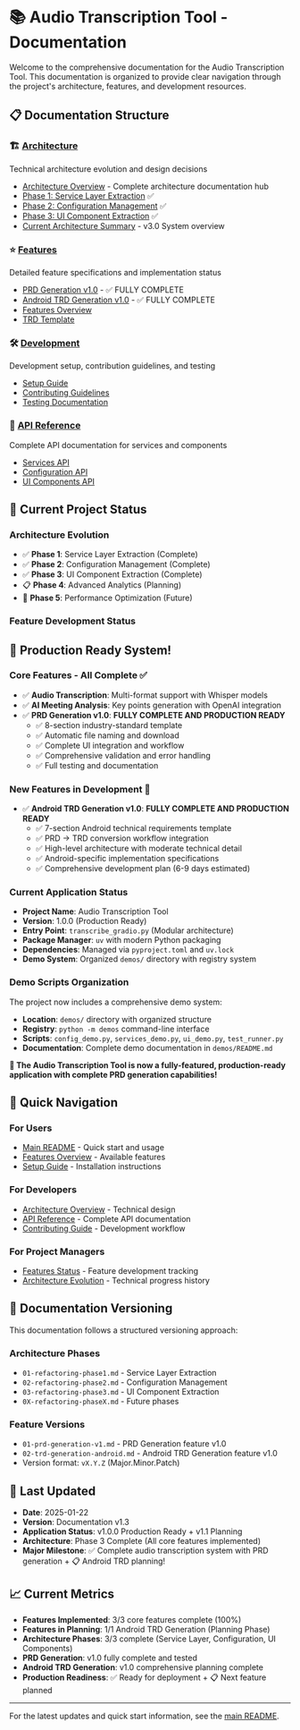 # 📚 Audio Transcription Tool - Documentation

Welcome to the comprehensive documentation for the Audio Transcription Tool. This documentation is organized to provide clear navigation through the project's architecture, features, and development resources.

## 📋 Documentation Structure

### 🏗️ [Architecture](architecture/)
Technical architecture evolution and design decisions
- [Architecture Overview](architecture/README.md) - Complete architecture documentation hub
- [Phase 1: Service Layer Extraction](architecture/01-refactoring-phase1.md) ✅
- [Phase 2: Configuration Management](architecture/02-refactoring-phase2.md) ✅  
- [Phase 3: UI Component Extraction](architecture/03-refactoring-phase3.md) ✅
- [Current Architecture Summary](architecture/current-architecture.md) - v3.0 System overview

### ⭐ [Features](features/)
Detailed feature specifications and implementation status
- [PRD Generation v1.0](features/01-prd-generation-v1.md) - ✅ FULLY COMPLETE
- [Android TRD Generation v1.0](features/02-trd-generation-android.md) - ✅ FULLY COMPLETE
- [Features Overview](features/features-index.md)
- [TRD Template](features/trd-template.md)

### 🛠️ [Development](development/)
Development setup, contribution guidelines, and testing
- [Setup Guide](development/setup-guide.md)
- [Contributing Guidelines](development/contributing.md)
- [Testing Documentation](development/testing.md)

### 📖 [API Reference](api/)
Complete API documentation for services and components
- [Services API](api/services-api.md)
- [Configuration API](api/configuration-api.md)
- [UI Components API](api/ui-components-api.md)

## 🚀 Current Project Status

### Architecture Evolution
- ✅ **Phase 1**: Service Layer Extraction (Complete)
- ✅ **Phase 2**: Configuration Management (Complete)
- ✅ **Phase 3**: UI Component Extraction (Complete)
- 📋 **Phase 4**: Advanced Analytics (Planning)
- 🔄 **Phase 5**: Performance Optimization (Future)

### Feature Development Status

## 🎉 Production Ready System!

### Core Features - All Complete ✅
- ✅ **Audio Transcription**: Multi-format support with Whisper models
- ✅ **AI Meeting Analysis**: Key points generation with OpenAI integration  
- ✅ **PRD Generation v1.0**: **FULLY COMPLETE AND PRODUCTION READY**
  - ✅ 8-section industry-standard template
  - ✅ Automatic file naming and download
  - ✅ Complete UI integration and workflow
  - ✅ Comprehensive validation and error handling
  - ✅ Full testing and documentation

### New Features in Development 🚀
- ✅ **Android TRD Generation v1.0**: **FULLY COMPLETE AND PRODUCTION READY**
  - ✅ 7-section Android technical requirements template
  - ✅ PRD → TRD conversion workflow integration
  - ✅ High-level architecture with moderate technical detail
  - ✅ Android-specific implementation specifications
  - ✅ Comprehensive development plan (6-9 days estimated)

### Current Application Status
- **Project Name**: Audio Transcription Tool
- **Version**: 1.0.0 (Production Ready)
- **Entry Point**: `transcribe_gradio.py` (Modular architecture)
- **Package Manager**: `uv` with modern Python packaging
- **Dependencies**: Managed via `pyproject.toml` and `uv.lock`
- **Demo System**: Organized `demos/` directory with registry system

### Demo Scripts Organization
The project now includes a comprehensive demo system:
- **Location**: `demos/` directory with organized structure
- **Registry**: `python -m demos` command-line interface
- **Scripts**: `config_demo.py`, `services_demo.py`, `ui_demo.py`, `test_runner.py`
- **Documentation**: Complete demo documentation in `demos/README.md`

**🚀 The Audio Transcription Tool is now a fully-featured, production-ready application with complete PRD generation capabilities!**

## 🎯 Quick Navigation

### For Users
- [Main README](../README.md) - Quick start and usage
- [Features Overview](features/features-index.md) - Available features
- [Setup Guide](development/setup-guide.md) - Installation instructions

### For Developers
- [Architecture Overview](architecture/current-architecture.md) - Technical design
- [API Reference](api/README.md) - Complete API documentation
- [Contributing Guide](development/contributing.md) - Development workflow

### For Project Managers
- [Features Status](features/features-index.md) - Feature development tracking
- [Architecture Evolution](architecture/) - Technical progress history

## 📝 Documentation Versioning

This documentation follows a structured versioning approach:

### Architecture Phases
- `01-refactoring-phase1.md` - Service Layer Extraction
- `02-refactoring-phase2.md` - Configuration Management
- `03-refactoring-phase3.md` - UI Component Extraction
- `0X-refactoring-phaseX.md` - Future phases

### Feature Versions
- `01-prd-generation-v1.md` - PRD Generation feature v1.0
- `02-trd-generation-android.md` - Android TRD Generation feature v1.0
- Version format: `vX.Y.Z` (Major.Minor.Patch)

## 🔄 Last Updated
- **Date**: 2025-01-22
- **Version**: Documentation v1.3
- **Application Status**: v1.0.0 Production Ready + v1.1 Planning
- **Architecture**: Phase 3 Complete (All core features implemented)
- **Major Milestone**: ✅ Complete audio transcription system with PRD generation + 📋 Android TRD planning!

## 📈 Current Metrics
- **Features Implemented**: 3/3 core features complete (100%)
- **Features in Planning**: 1/1 Android TRD Generation (Planning Phase)
- **Architecture Phases**: 3/3 complete (Service Layer, Configuration, UI Components)  
- **PRD Generation**: v1.0 fully complete and tested
- **Android TRD Generation**: v1.0 comprehensive planning complete
- **Production Readiness**: ✅ Ready for deployment + 📋 Next feature planned

---

For the latest updates and quick start information, see the [main README](../README.md).
